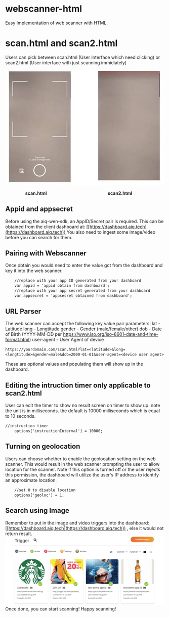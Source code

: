 # webscanner-html
Easy Implementation of web scanner with HTML.

# scan.html and scan2.html
Users can pick between scan.html (User Interface which need clicking) or scan2.html (User interface with just scanning immidiately)

![alt text](https://github.com/aiqtech/webscanner-html/blob/Image/scan1.jpg)

&nbsp;  &nbsp; &nbsp; &nbsp; &nbsp;  &nbsp; &nbsp; &nbsp; <strong>scan.html</strong> &nbsp;  &nbsp; &nbsp; &nbsp; &nbsp;  &nbsp; &nbsp; &nbsp; &nbsp;  &nbsp; &nbsp; &nbsp; &nbsp;  &nbsp; &nbsp; &nbsp; &nbsp;  &nbsp; &nbsp; &nbsp; &nbsp;  &nbsp; &nbsp; &nbsp;  <strong>scan2.html</strong>



## Appid and appsecret 
Before using the aiq-wen-sdk, an AppID/Secret pair is required. 
This can be obtained from the client dashboard at: 
[[https://dashboard.aiq.tech](https://dashboard.aiq.tech))
You also need to ingest some image/video before you can search for them.

## Pairing with Webscanner
Once obtain you would need to enter the value got from the dashboard and key it into the web scanner.
```objc
 	//replace with your app ID generated from your dashboard
	var appid = 'appid obtain from dashboard'; 
	//replace with your app secret generated from your dashboard
	var appsecret = 'appsecret obtained from dashboard';
``` 
## URL Parser
The web scanner can accept the following key value pair parameters:
lat - Latitude
long - Longtitude
gender - Gender (male/female/other)
dob - Date of Birth (YYYY-MM-DD per https://www.iso.org/iso-8601-date-and-time-format.html)
user-agent - User Agent of device
```objc
https://yourdomain.com/scan.html?lat=<latitude>&long=<longtitude>&gender=male&dob=2000-01-01&user-agent=<device user agent>
```
These are optional values and populating them will show up in the dashboard.


## Editing the intruction timer only applicable to scan2.html
User can edit the timer to show no result screen on timer to show up. note the unit is in milliseconds.
the default is 10000 milliseconds which is equal to 10 seconds.
```objc
//instruction timer
	options['instructionInterval'] = 10000;
```   

## Turning on geolocation
Users can choose whether to enable the geolocation setting on the web scanner. 
This would result in the web scanner prompting the user to allow location for the scanner.
Note if this option is turned off or the user rejects this permission, the dashboard will utilize the user's IP address to identify an approximate location.
```objc
	//set 0 to disable location
	options['geoloc'] = 1;
```   

Search using Image
----------------
Remember to put in the image and video triggers into the dashboard: [[https://dashboard.aiq.tech](https://dashboard.aiq.tech)) , else it would not return result.
![alt text](https://github.com/aiqtech/webscanner-html/blob/Image/dashboard.png)
Once done, you can start scanning! Happy scanning!


